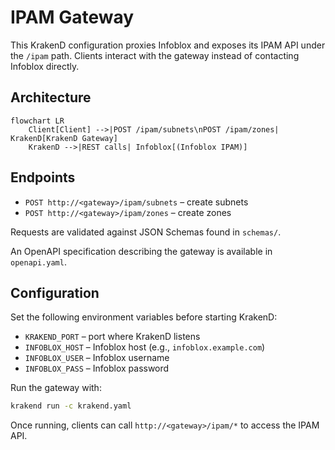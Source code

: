 # IPAM Gateway

This KrakenD configuration proxies Infoblox and exposes its IPAM API under the `/ipam` path. Clients interact with the gateway instead of contacting Infoblox directly.


## Architecture

```mermaid
flowchart LR
    Client[Client] -->|POST /ipam/subnets\nPOST /ipam/zones| KrakenD[KrakenD Gateway]
    KrakenD -->|REST calls| Infoblox[(Infoblox IPAM)]
```

## Endpoints

- `POST http://<gateway>/ipam/subnets` – create subnets
- `POST http://<gateway>/ipam/zones` – create zones

Requests are validated against JSON Schemas found in `schemas/`.

An OpenAPI specification describing the gateway is available in `openapi.yaml`.

## Configuration

Set the following environment variables before starting KrakenD:

- `KRAKEND_PORT` – port where KrakenD listens
- `INFOBLOX_HOST` – Infoblox host (e.g., `infoblox.example.com`)
- `INFOBLOX_USER` – Infoblox username
- `INFOBLOX_PASS` – Infoblox password

Run the gateway with:

```sh
krakend run -c krakend.yaml
```

Once running, clients can call `http://<gateway>/ipam/*` to access the IPAM API.
